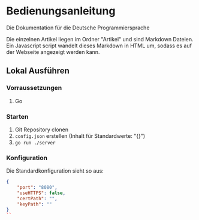 # Bedienungsanleitung
Die Dokumentation für die Deutsche Programmiersprache


Die einzelnen Artikel liegen im Ordner "Artikel" und sind Markdown Dateien. Ein Javascript script wandelt dieses Markdown in HTML um, sodass es auf der Webseite angezeigt werden kann.

## Lokal Ausführen
### Vorraussetzungen
1. Go

### Starten
1. Git Repository clonen
2. `config.json` erstellen (Inhalt für Standardwerte: "{}")
3. `go run ./server`

### Konfiguration
Die Standardkonfiguration sieht so aus:
````json
{
	"port": "8080",
	"useHTTPS": false,
	"certPath": "",
	"keyPath": ""
}
``